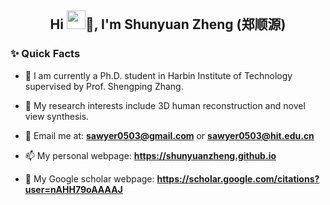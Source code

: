 <!--
**ShunyuanZheng/ShunyuanZheng** is a ✨ _special_ ✨ repository because its `README.md` (this file) appears on your GitHub profile.

Here are some ideas to get you started:

- 🔭 I’m currently working on ...
- 🌱 I’m currently learning ...
- 👯 I’m looking to collaborate on ...
- 🤔 I’m looking for help with ...
- 💬 Ask me about ...
- 📫 How to reach me: ...
- 😄 Pronouns: ...
- ⚡ Fun fact: ...
-->


<h2 align="center">Hi <img src="https://raw.githubusercontent.com/MartinHeinz/MartinHeinz/master/wave.gif" width="30px">👋, I'm Shunyuan Zheng (郑顺源) </h2>

### ✨ Quick Facts
- 🤗 I am currently a Ph.D. student in Harbin Institute of Technology supervised by Prof. Shengping Zhang.

- 👀 My research interests include 3D human reconstruction and novel view synthesis.

- 📧 Email me at: **sawyer0503@gmail.com** or **sawyer0503@hit.edu.cn**

- 📫 My personal webpage: **https://shunyuanzheng.github.io**

- 📄 My Google scholar webpage: **https://scholar.google.com/citations?user=nAHH79oAAAAJ**
